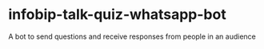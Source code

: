 # infobip-talk-quiz-whatsapp-bot

A bot to send questions and receive responses from people in an audience
